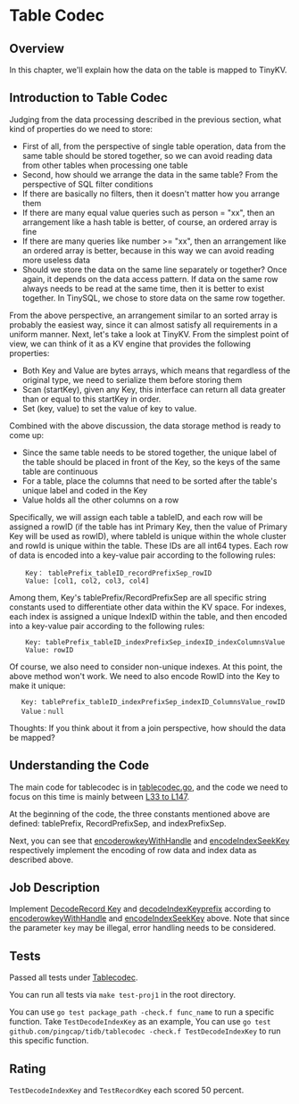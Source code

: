 # Table Codec

## Overview

In this chapter, we'll explain how the data on the table is mapped to TinyKV.

## Introduction to Table Codec

Judging from the data processing described in the previous section, what kind of properties do we need to store:

- First of all, from the perspective of single table operation, data from the same table should be stored together, so we can avoid reading data from other tables when processing one table
- Second, how should we arrange the data in the same table? From the perspective of SQL filter conditions
- If there are basically no filters, then it doesn't matter how you arrange them
- If there are many equal value queries such as person = "xx", then an arrangement like a hash table is better, of course, an ordered array is fine
- If there are many queries like number >= "xx", then an arrangement like an ordered array is better, because in this way we can avoid reading more useless data
- Should we store the data on the same line separately or together? Once again, it depends on the data access pattern. If data on the same row always needs to be read at the same time, then it is better to exist together. In TinySQL, we chose to store data on the same row together.

From the above perspective, an arrangement similar to an sorted array is probably the easiest way, since it can almost satisfy all requirements in a uniform manner. Next, let's take a look at TinyKV. From the simplest point of view, we can think of it as a KV engine that provides the following properties:

- Both Key and Value are bytes arrays, which means that regardless of the original type, we need to serialize them before storing them
- Scan (startKey), given any Key, this interface can return all data greater than or equal to this startKey in order.
- Set (key, value) to set the value of key to value.

Combined with the above discussion, the data storage method is ready to come up:

- Since the same table needs to be stored together, the unique label of the table should be placed in front of the Key, so the keys of the same table are continuous
- For a table, place the columns that need to be sorted after the table's unique label and coded in the Key
- Value holds all the other columns on a row

Specifically, we will assign each table a tableID, and each row will be assigned a rowID (if the table has int Primary Key, then the value of Primary Key will be used as rowID), where tableId is unique within the whole cluster and rowId is unique within the table. These IDs are all int64 types.
Each row of data is encoded into a key-value pair according to the following rules:

```
    Key： tablePrefix_tableID_recordPrefixSep_rowID
    Value: [col1, col2, col3, col4]
```

Among them, Key's tablePrefix/RecordPrefixSep are all specific string constants used to differentiate other data within the KV space.
For indexes, each index is assigned a unique IndexID within the table, and then encoded into a key-value pair according to the following rules:

```
    Key: tablePrefix_tableID_indexPrefixSep_indexID_indexColumnsValue
    Value: rowID
```

Of course, we also need to consider non-unique indexes. At this point, the above method won't work. We need to also encode RowID into the Key to make it unique:

```
   Key: tablePrefix_tableID_indexPrefixSep_indexID_ColumnsValue_rowID
   Value：null
```

Thoughts: If you think about it from a join perspective, how should the data be mapped?

## Understanding the Code

The main code for tablecodec is in [tablecodec.go](https://github.com/pingcap-incubator/tinysql/blob/course/tablecodec/tablecodec.go), and the code we need to focus on this time is mainly between [L33 to L147](https://github.com/pingcap-incubator/tinysql/blob/course/tablecodec/tablecodec.go#L33-L146).

At the beginning of the code, the three constants mentioned above are defined: tablePrefix, RecordPrefixSep, and indexPrefixSep.

Next, you can see that [encoderowkeyWithHandle](https://github.com/pingcap-incubator/tinysql/blob/course/tablecodec/tablecodec.go#L64) and [encodeIndexSeekKey](https://github.com/pingcap-incubator/tinysql/blob/course/tablecodec/tablecodec.go#L86) respectively implement the encoding of row data and index data as described above.

## Job Description

Implement [DecodeRecord Key](https://github.com/pingcap-incubator/tinysql/blob/course/tablecodec/tablecodec.go#L72) and [decodeIndexKeyprefix](https://github.com/pingcap-incubator/tinysql/blob/course/tablecodec/tablecodec.go#L95) according to [encoderowkeyWithHandle](https://github.com/pingcap-incubator/tinysql/blob/course/tablecodec/tablecodec.go#L64) and [encodeIndexSeekKey](https://github.com/pingcap-incubator/tinysql/blob/course/tablecodec/tablecodec.go#L86) above. Note that since the parameter `key` may be illegal, error handling needs to be considered.

## Tests

Passed all tests under [Tablecodec](https://github.com/pingcap-incubator/tinysql/blob/course/tablecodec).

You can run all tests via `make test-proj1` in the root directory.

You can use `go test package_path -check.f func_name` to run a specific function. Take `TestDecodeIndexKey` as an example,
You can use `go test github.com/pingcap/tidb/tablecodec -check.f TestDecodeIndexKey` to run this specific function.

## Rating

`TestDecodeIndexKey` and `TestRecordKey` each scored 50 percent.

